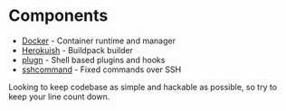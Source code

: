 # Components

 * [Docker](https://github.com/dotcloud/docker) - Container runtime and manager
 * [Herokuish](https://github.com/gliderlabs/herokuish) - Buildpack builder
 * [plugn](https://github.com/progrium/plugn) - Shell based plugins and hooks
 * [sshcommand](https://github.com/progrium/sshcommand) - Fixed commands over SSH

Looking to keep codebase as simple and hackable as possible, so try to keep your line count down.
